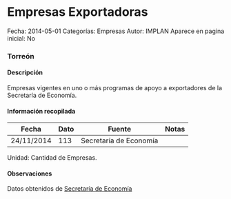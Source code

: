 Empresas Exportadoras
=====

Fecha: 2014-05-01
Categorías: Empresas
Autor: IMPLAN
Aparece en pagina inicial: No

### Torreón

#### Descripción

Empresas vigentes en uno o más programas de apoyo a exportadores de la Secretaría de Economía.

<!-- break -->

#### Información recopilada

<table class="table table-hover table-bordered matriz">
  <thead>
    <tr><th>Fecha</th><th>Dato</th><th>Fuente</th><th>Notas</th></tr>
  </thead>
  <tbody>
    <tr><td class="centrado">24/11/2014</td><td class="derecha">113</td><td>Secretaría de Economía</td><td></td></tr>
  </tbody>
</table>

Unidad: Cantidad de Empresas.

#### Observaciones

Datos obtenidos de [Secretaría de Economía](http://www.economia.gob.mx/comunidad-negocios/industria-y-comercio/instrumentos-de-comercio-exterior/directorios-y-discos-de-captura)
